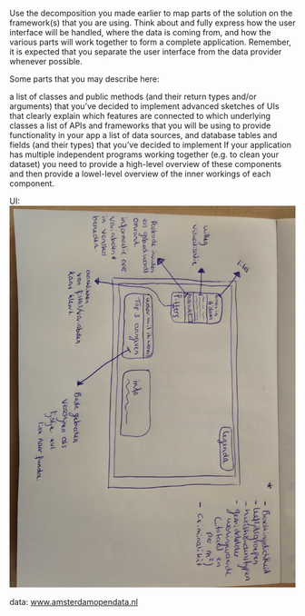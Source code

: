 Use the decomposition you made earlier to map parts of the solution on the framework(s) that you are using. Think about and fully express how the user interface will be handled, where the data is coming from, and how the various parts will work together to form a complete application. Remember, it is expected that you separate the user interface from the data provider whenever possible.

Some parts that you may describe here:

a list of classes and public methods (and their return types and/or arguments) that you’ve decided to implement
advanced sketches of UIs that clearly explain which features are connected to which underlying classes
a list of APIs and frameworks that you will be using to provide functionality in your app
a list of data sources, and database tables and fields (and their types) that you’ve decided to implement
If your application has multiple independent programs working together (e.g. to clean your dataset) you need to provide a high-level overview of these components and then provide a lowel-level overview of the inner workings of each component.



UI:
![Alt text](https://github.com/IrisdeVries/project/blob/master/doc/IMG_3715.JPG)

data: www.amsterdamopendata.nl